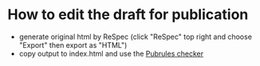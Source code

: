# How to edit the draft for publication

* generate original html by ReSpec (click "ReSpec" top right and choose "Export" then export as "HTML")
* copy output to index.html and use the [Pubrules checker](https://www.w3.org/pubrules/)
